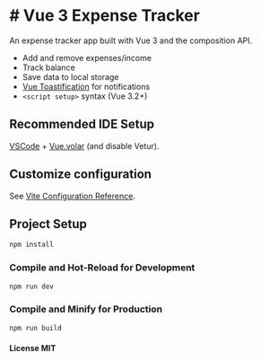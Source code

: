 # # Vue 3 Expense Tracker

An expense tracker app built with Vue 3 and the composition API.

- Add and remove expenses/income
- Track balance
- Save data to local storage
- [Vue Toastification](https://github.com/Maronato/vue-toastification) for notifications
- `<script setup>` syntax (Vue 3.2+)

## Recommended IDE Setup

[VSCode](https://code.visualstudio.com/) + [Vue.volar](https://marketplace.visualstudio.com/items?itemName=Vue.volar) (and disable Vetur).

## Customize configuration

See [Vite Configuration Reference](https://vitejs.dev/config/).

## Project Setup

```sh
npm install
```

### Compile and Hot-Reload for Development

```sh
npm run dev
```

### Compile and Minify for Production

```sh
npm run build
```

#### License MIT
